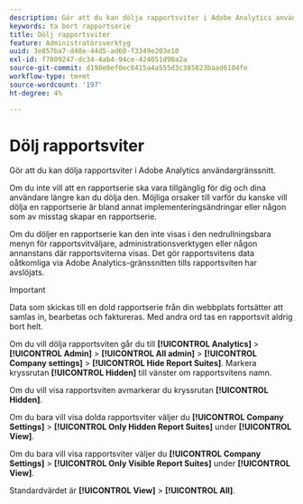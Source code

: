 ```yaml
---
description: Gör att du kan dölja rapportsviter i Adobe Analytics användargränssnitt.
keywords: ta bort rapportserie
title: Dölj rapportsviter
feature: Administratörsverktyg
uuid: 3e857ba7-d48e-44d5-ad60-f3349e203e10
exl-id: f7809247-dc34-4ab4-94ce-424051d90a2a
source-git-commit: d198e8ef0ec8415a4a555d3c385823baad6104fe
workflow-type: tm+mt
source-wordcount: '197'
ht-degree: 4%

---
```


# Dölj rapportsviter

Gör att du kan dölja rapportsviter i Adobe Analytics användargränssnitt.

Om du inte vill att en rapportserie ska vara tillgänglig för dig och dina användare längre kan du dölja den. Möjliga orsaker till varför du kanske vill dölja en rapportserie är bland annat implementeringsändringar eller någon som av misstag skapar en rapportserie.

Om du döljer en rapportserie kan den inte visas i den nedrullningsbara menyn för rapportsvitväljare, administrationsverktygen eller någon annanstans där rapportsviterna visas. Det gör rapportsvitens data oåtkomliga via Adobe Analytics-gränssnitten tills rapportsviten har avslöjats.

>[!IMPORTANT]
>
>Data som skickas till en dold rapportserie från din webbplats fortsätter att samlas in, bearbetas och faktureras. Med andra ord tas en rapportsvit aldrig bort helt.

Om du vill dölja rapportsviten går du till **[!UICONTROL Analytics]** > **[!UICONTROL Admin]** > **[!UICONTROL All admin]** > **[!UICONTROL Company settings]** > **[!UICONTROL Hide Report Suites]**. Markera kryssrutan **[!UICONTROL Hidden]** till vänster om rapportsvitens namn.

Om du vill visa rapportsviten avmarkerar du kryssrutan **[!UICONTROL Hidden]**.

Om du bara vill visa dolda rapportsviter väljer du **[!UICONTROL Company Settings]** > **[!UICONTROL Only Hidden Report Suites]** under **[!UICONTROL View]**.

Om du bara vill visa rapportsviter väljer du **[!UICONTROL Company Settings]** > **[!UICONTROL Only Visible Report Suites]** under **[!UICONTROL View]**.

Standardvärdet är **[!UICONTROL View]** > **[!UICONTROL All]**.
